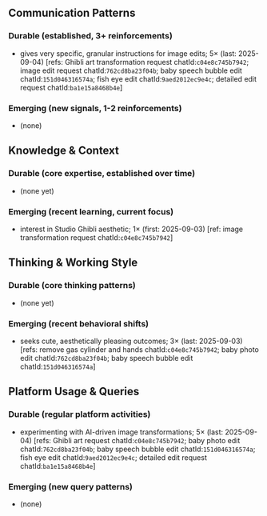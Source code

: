 ## Communication Patterns
### Durable (established, 3+ reinforcements)
- gives very specific, granular instructions for image edits; 5× (last: 2025-09-04) [refs: Ghibli art transformation request chatId:`c04e8c745b7942`; image edit request chatId:`762cd8ba23f04b`; baby speech bubble edit chatId:`151d046316574a`; fish eye edit chatId:`9aed2012ec9e4c`; detailed edit request chatId:`ba1e15a8468b4e`]

### Emerging (new signals, 1-2 reinforcements)
- (none)

## Knowledge & Context
### Durable (core expertise, established over time)
- (none yet)

### Emerging (recent learning, current focus)
- interest in Studio Ghibli aesthetic; 1× (first: 2025-09-03) [ref: image transformation request chatId:`c04e8c745b7942`]

## Thinking & Working Style
### Durable (core thinking patterns)
- (none yet)

### Emerging (recent behavioral shifts)
- seeks cute, aesthetically pleasing outcomes; 3× (last: 2025-09-03) [refs: remove gas cylinder and hands chatId:`c04e8c745b7942`; baby photo edit chatId:`762cd8ba23f04b`; baby speech bubble edit chatId:`151d046316574a`]

## Platform Usage & Queries
### Durable (regular platform activities)
- experimenting with AI-driven image transformations; 5× (last: 2025-09-04) [refs: Ghibli art request chatId:`c04e8c745b7942`; baby photo edit chatId:`762cd8ba23f04b`; baby speech bubble edit chatId:`151d046316574a`; fish eye edit chatId:`9aed2012ec9e4c`; detailed edit request chatId:`ba1e15a8468b4e`]

### Emerging (new query patterns)
- (none)